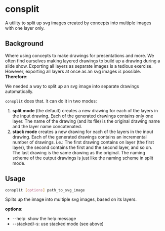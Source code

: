 # consplit

A utility to split up svg images created by concepts into multiple images with one layer only.

## Background
Where using concepts to make drawings for presentations and more. We often find ourselves making layered drawings to build up a drawing during a slide show. Exporting all layers as separate images is a tedious exercise. However, exporting all layers at once as an svg images _is_ possible. __Therefore:__

We needed a way to split up an svg image into separate drawings automatically. 

`consplit` does that. It can do it in two modes:

1. __split mode__ (the default) creates a new drawing for each of the layers in the input drawing. Each of the generated drawings contains only one layer. The name of the drawing (and its file) is the original drawing name and the layer name concatenated. 
2. __stack mode__ creates a new drawing for each of the layers in the input drawing. Each of the generated drawings contains an incremental number of drawings. i.e.: The first drawing contains on layer (the first layer), the second contains the first and the second layer, and so on. The last drawing is the same drawing as the original. The naming scheme of the output drawings is just like the naming scheme in split mode.

## Usage

```bash
consplit [options] path_to_svg_image
```
Splits up the image into multiple svg images, based on its layers. 

__options__:

* --help: show the help message
* --stacked/-s: use stacked mode (see above)

